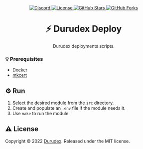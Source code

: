 <div align="center">
  <a href="https://discord.gg/4qcXbeVehZ">
    <img alt="Discord" src="https://img.shields.io/discord/882288646517035028?label=%F0%9F%92%AC%20discord">
  </a>
  <a href="https://github.com/durudex/durudex-deploy/blob/main/COPYING">
    <img alt="License" src="https://img.shields.io/github/license/durudex/durudex-deploy?label=%F0%9F%93%95%20license">
  </a>
  <a href="https://github.com/durudex/durudex-deploy/stargazers">
    <img alt="GitHub Stars" src="https://img.shields.io/github/stars/durudex/durudex-deploy?label=%E2%AD%90%20stars&logo=sdf">
  </a>
  <a href="https://github.com/durudex/durudex-deploy/network">
    <img alt="GitHub Forks" src="https://img.shields.io/github/forks/durudex/durudex-deploy?label=%F0%9F%93%81%20forks">
  </a>
</div>

<h1 align="center">⚡️ Durudex Deploy</h1>

<p align="center">Durudex deployments scripts.</p>

### 💡 Prerequisites

+ [Docker](https://www.docker.com)
+ [mkcert](https://github.com/FiloSottile/mkcert)

## ⚙️ Run

1) Select the desired module from the `src` directory.
2) Create and populate an `.env` file if the module needs it.
3) Use `make` to run the module.

## ⚠️ License

Copyright © 2022 [Durudex](https://github.com/durudex). Released under the MIT license.
